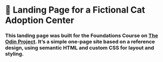 # 🐾 Landing Page for a Fictional Cat Adoption Center

### This landing page was built for the Foundations Course on [The Odin Project](https://www.theodinproject.com/dashboard). It’s a simple one-page site based on a reference design, using semantic HTML and custom CSS for layout and styling.
